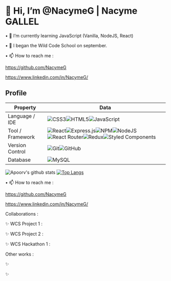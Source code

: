 # 👋 Hi, I’m @NacymeG | Nacyme GALLEL

• 🌱 I’m currently learning JavaScript (Vanilla, NodeJS, React)

• 💞️ I began the Wild Code School on september.

• 📫 How to reach me :

https://github.com/NacymeG

https://www.linkedin.com/in/NacymeG/


## Profile
Property                 | Data  
-------------------------|------
Language / IDE           |  ![CSS3](https://img.shields.io/badge/css3-%231572B6.svg?style=for-the-badge&logo=css3&logoColor=white)![HTML5](https://img.shields.io/badge/html5-%23E34F26.svg?style=for-the-badge&logo=html5&logoColor=white)![JavaScript](https://img.shields.io/badge/javascript-%23323330.svg?style=for-the-badge&logo=javascript&logoColor=%23F7DF1E)
Tool / Framework         |![React](https://img.shields.io/badge/react-%2320232a.svg?style=for-the-badge&logo=react&logoColor=%2361DAFB)![Express.js](https://img.shields.io/badge/express.js-%23404d59.svg?style=for-the-badge&logo=express&logoColor=%2361DAFB)![NPM](https://img.shields.io/badge/NPM-%23000000.svg?style=for-the-badge&logo=npm&logoColor=white)![NodeJS](https://img.shields.io/badge/node.js-6DA55F?style=for-the-badge&logo=node.js&logoColor=white)![React Router](https://img.shields.io/badge/React_Router-CA4245?style=for-the-badge&logo=react-router&logoColor=white)![Redux](https://img.shields.io/badge/redux-%23593d88.svg?style=for-the-badge&logo=redux&logoColor=white)![Styled Components](https://img.shields.io/badge/styled--components-DB7093?style=for-the-badge&logo=styled-components&logoColor=white)
Version Control                 | ![Git](https://img.shields.io/badge/git-%23F05033.svg?style=for-the-badge&logo=git&logoColor=white)![GitHub](https://img.shields.io/badge/github-%23121011.svg?style=for-the-badge&logo=github&logoColor=white)
Database | ![MySQL](https://img.shields.io/badge/mysql-%2300f.svg?style=for-the-badge&logo=mysql&logoColor=white)


![Apoorv's github stats](https://github-readme-stats.vercel.app/api?username=nacymeg&show_icons=true&title_color=ffc857&icon_color=8ac926&text_color=daf7dc&bg_color=151515&hide=["stars"])
[![Top Langs](https://github-readme-stats.vercel.app/api/top-langs/?username=nacymeg&layout=compact&text_color=daf7dc&bg_color=151515)](https://github.com/NacymeG/github-readme-stats)

• 📫 How to reach me :

https://github.com/NacymeG

https://www.linkedin.com/in/NacymeG/

Collaborations :

✨ WCS Project 1 : 

✨ WCS Project 2 : 

✨ WCS Hackathon 1 : 

Other works :


✨ 

✨ 








